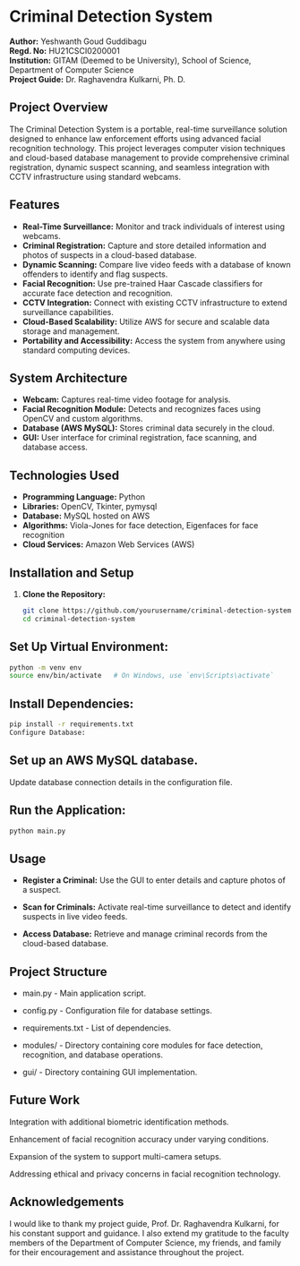# Criminal Detection System

**Author:** Yeshwanth Goud Guddibagu  
**Regd. No:** HU21CSCI0200001  
**Institution:** GITAM (Deemed to be University), School of Science, Department of Computer Science  
**Project Guide:** Dr. Raghavendra Kulkarni, Ph. D.

## Project Overview

The Criminal Detection System is a portable, real-time surveillance solution designed to enhance law enforcement efforts using advanced facial recognition technology. This project leverages computer vision techniques and cloud-based database management to provide comprehensive criminal registration, dynamic suspect scanning, and seamless integration with CCTV infrastructure using standard webcams.

## Features

- **Real-Time Surveillance:** Monitor and track individuals of interest using webcams.
- **Criminal Registration:** Capture and store detailed information and photos of suspects in a cloud-based database.
- **Dynamic Scanning:** Compare live video feeds with a database of known offenders to identify and flag suspects.
- **Facial Recognition:** Use pre-trained Haar Cascade classifiers for accurate face detection and recognition.
- **CCTV Integration:** Connect with existing CCTV infrastructure to extend surveillance capabilities.
- **Cloud-Based Scalability:** Utilize AWS for secure and scalable data storage and management.
- **Portability and Accessibility:** Access the system from anywhere using standard computing devices.

## System Architecture

- **Webcam:** Captures real-time video footage for analysis.
- **Facial Recognition Module:** Detects and recognizes faces using OpenCV and custom algorithms.
- **Database (AWS MySQL):** Stores criminal data securely in the cloud.
- **GUI:** User interface for criminal registration, face scanning, and database access.

## Technologies Used

- **Programming Language:** Python
- **Libraries:** OpenCV, Tkinter, pymysql
- **Database:** MySQL hosted on AWS
- **Algorithms:** Viola-Jones for face detection, Eigenfaces for face recognition
- **Cloud Services:** Amazon Web Services (AWS)

## Installation and Setup

1. **Clone the Repository:**
   ```bash
   git clone https://github.com/yourusername/criminal-detection-system.git
   cd criminal-detection-system

## Set Up Virtual Environment:

  ```bash
  python -m venv env
  source env/bin/activate   # On Windows, use `env\Scripts\activate`
```

## Install Dependencies:

```bash
pip install -r requirements.txt
Configure Database:
```

## Set up an AWS MySQL database.
Update database connection details in the configuration file.

## Run the Application:

```bash
python main.py
```

## Usage
- **Register a Criminal:** Use the GUI to enter details and capture photos of a suspect.

- **Scan for Criminals:** Activate real-time surveillance to detect and identify suspects in live video feeds.

- **Access Database:** Retrieve and manage criminal records from the cloud-based database.

## Project Structure
- main.py - Main application script.

- config.py - Configuration file for database settings.

- requirements.txt - List of dependencies.

- modules/ - Directory containing core modules for face detection, recognition, and database operations.

- gui/ - Directory containing GUI implementation.


## Future Work

Integration with additional biometric identification methods.

Enhancement of facial recognition accuracy under varying conditions.

Expansion of the system to support multi-camera setups.

Addressing ethical and privacy concerns in facial recognition technology.

## Acknowledgements

I would like to thank my project guide, Prof. Dr. Raghavendra Kulkarni, for his constant support and guidance. I also extend my gratitude to the faculty members of the Department of Computer Science, my friends, and family for their encouragement and assistance throughout the project.
